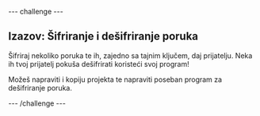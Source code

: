 --- challenge ---

## Izazov: Šifriranje i dešifriranje poruka

Šifriraj nekoliko poruka te ih, zajedno sa tajnim ključem, daj prijatelju. Neka ih tvoj prijatelj pokuša dešifrirati koristeći svoj program!

Možeš napraviti i kopiju projekta te napraviti poseban program za dešifriranje poruka.

--- /challenge ---